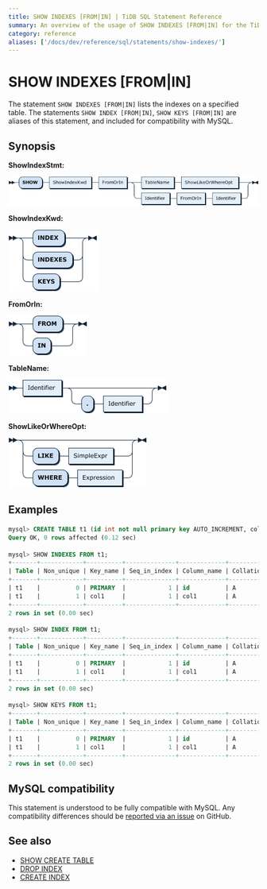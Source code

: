```yaml
---
title: SHOW INDEXES [FROM|IN] | TiDB SQL Statement Reference
summary: An overview of the usage of SHOW INDEXES [FROM|IN] for the TiDB database.
category: reference
aliases: ['/docs/dev/reference/sql/statements/show-indexes/']
---
```


# SHOW INDEXES [FROM|IN]

The statement `SHOW INDEXES [FROM|IN]` lists the indexes on a specified table.  The statements `SHOW INDEX [FROM|IN]`, `SHOW KEYS [FROM|IN]` are aliases of this statement, and included for compatibility with MySQL.

## Synopsis

**ShowIndexStmt:**

![ShowIndexStmt](/media/sqlgram/ShowIndexStmt.png)

**ShowIndexKwd:**

![ShowIndexKwd](/media/sqlgram/ShowIndexKwd.png)

**FromOrIn:**

![FromOrIn](/media/sqlgram/FromOrIn.png)

**TableName:**

![TableName](/media/sqlgram/TableName.png)

**ShowLikeOrWhereOpt:**

![ShowLikeOrWhereOpt](/media/sqlgram/ShowLikeOrWhereOpt.png)

## Examples

```sql
mysql> CREATE TABLE t1 (id int not null primary key AUTO_INCREMENT, col1 INT, INDEX(col1));
Query OK, 0 rows affected (0.12 sec)

mysql> SHOW INDEXES FROM t1;
+-------+------------+----------+--------------+-------------+-----------+-------------+----------+--------+------+------------+---------+---------------+
| Table | Non_unique | Key_name | Seq_in_index | Column_name | Collation | Cardinality | Sub_part | Packed | Null | Index_type | Comment | Index_comment |
+-------+------------+----------+--------------+-------------+-----------+-------------+----------+--------+------+------------+---------+---------------+
| t1    |          0 | PRIMARY  |            1 | id          | A         |           0 |     NULL | NULL   |      | BTREE      |         |               |
| t1    |          1 | col1     |            1 | col1        | A         |           0 |     NULL | NULL   | YES  | BTREE      |         |               |
+-------+------------+----------+--------------+-------------+-----------+-------------+----------+--------+------+------------+---------+---------------+
2 rows in set (0.00 sec)

mysql> SHOW INDEX FROM t1;
+-------+------------+----------+--------------+-------------+-----------+-------------+----------+--------+------+------------+---------+---------------+
| Table | Non_unique | Key_name | Seq_in_index | Column_name | Collation | Cardinality | Sub_part | Packed | Null | Index_type | Comment | Index_comment |
+-------+------------+----------+--------------+-------------+-----------+-------------+----------+--------+------+------------+---------+---------------+
| t1    |          0 | PRIMARY  |            1 | id          | A         |           0 |     NULL | NULL   |      | BTREE      |         |               |
| t1    |          1 | col1     |            1 | col1        | A         |           0 |     NULL | NULL   | YES  | BTREE      |         |               |
+-------+------------+----------+--------------+-------------+-----------+-------------+----------+--------+------+------------+---------+---------------+
2 rows in set (0.00 sec)

mysql> SHOW KEYS FROM t1;
+-------+------------+----------+--------------+-------------+-----------+-------------+----------+--------+------+------------+---------+---------------+
| Table | Non_unique | Key_name | Seq_in_index | Column_name | Collation | Cardinality | Sub_part | Packed | Null | Index_type | Comment | Index_comment |
+-------+------------+----------+--------------+-------------+-----------+-------------+----------+--------+------+------------+---------+---------------+
| t1    |          0 | PRIMARY  |            1 | id          | A         |           0 |     NULL | NULL   |      | BTREE      |         |               |
| t1    |          1 | col1     |            1 | col1        | A         |           0 |     NULL | NULL   | YES  | BTREE      |         |               |
+-------+------------+----------+--------------+-------------+-----------+-------------+----------+--------+------+------------+---------+---------------+
2 rows in set (0.00 sec)
```

## MySQL compatibility

This statement is understood to be fully compatible with MySQL. Any compatibility differences should be [reported via an issue](/report-issue.md) on GitHub.

## See also

* [SHOW CREATE TABLE](/sql-statements/sql-statement-show-create-table.md)
* [DROP INDEX](/sql-statements/sql-statement-drop-index.md)
* [CREATE INDEX](/sql-statements/sql-statement-create-index.md)

